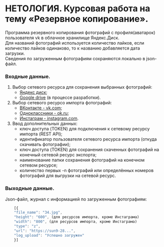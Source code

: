 # НЕТОЛОГИЯ. Курсовая работа на тему «Резервное копирование».

Программа резервного копирования фотографий с профиля(аватарок) пользователя vk в облачное хранилище Яндекс.Диск.  
Для названий фотографий используется количество лайков, если количество лайков одинаково, то к названию добавляется дата загрузки.  
Сведения по загруженным фотографиям сохраняются локально в json-файл.

### Входные данные.
1. Выбор сетевого ресурса для сохранения выбранных фотографий:
    * [Яндекс диск](https://yandex.ru/dev/disk/poligon/);
    * [Google drive](https://drive.google.com/drive/my-drive) (в процессе разработки).
2. Выбор сетевого ресурсо импорта фотографий:
   * [ВКонтакте - vk.com](https://vk.com/);
   * [Одноклассники - ok.ru](https://ok.ru/);
   * [Инстаграм - instagram.com](https://www.instagram.com/).
3. Ввод дополнительных данных:
   * ключ доступа (TOKEN) для подключения к сетевому ресурсу импорта (REST API);
   * идентификатор пользователя сетевого ресурса импорта (откуда скачивать фотографии);
   * ключ доступа (TOKEN) для сохранения скаченных фотографий на конечный сетевой ресурс экспорта;
   * наименование папки сохранения фотографий на конечном сетевом ресурсе;
   * количество первых -n фотографий или определённых номеров фотографий для выгрузки на сетевой ресурс.

### Выходные данные.
Json-файл, журнал с информацией по загруженным фотографиям:
```javascript
    [{
    "file_name": "34.jpg",
    "height": "600", (для ресурсов импорта, кроме Инстаграма)
    "width": "800", (для ресурсов импорта, кроме Инстаграма)
    "type": "z",
    "url": "https://sun9-28...",
    "log_upload": "Успешно загружен"
    }]
```
